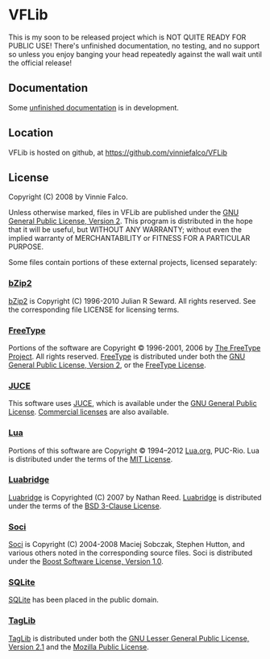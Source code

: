 # VFLib

This is my soon to be released project which is NOT QUITE READY FOR PUBLIC USE!
There's unfinished documentation, no testing, and no support so unless you
enjoy banging your head repeatedly against the wall wait until the official
release!

## Documentation

Some [unfinished documentation][0] is in development.

## Location

VFLib is hosted on github, at https://github.com/vinniefalco/VFLib

## License

Copyright (C) 2008 by Vinnie Falco.

Unless otherwise marked, files in VFLib are published under the [GNU General
Public License, Version 2][01].  This program is distributed in the hope that
it will be useful, but WITHOUT ANY WARRANTY; without even the implied warranty
of MERCHANTABILITY or FITNESS FOR A PARTICULAR PURPOSE.

Some files contain portions of these external projects, licensed separately:

### [bZip2][1]

[bZip2][1] is Copyright (C) 1996-2010 Julian R Seward. All rights reserved. See
the corresponding file LICENSE for licensing terms.

### [FreeType][2]

Portions of the software are Copyright © 1996-2001, 2006 by
[The FreeType Project][2]. All rights reserved. [FreeType][2] is distributed
under both the [GNU General Public License, Version 2][01], or the
[FreeType License][02].

### [JUCE][3]

This software uses [JUCE][3], which is available under the [GNU General Public
License][01]. [Commercial licenses][9] are also available.

### [Lua][4]

Portions of this software are Copyright © 1994–2012 [Lua.org][4], PUC-Rio. Lua
is distributed under the terms of the [MIT License][03].

### [Luabridge][5]

[Luabridge][5] is Copyrighted (C) 2007 by Nathan Reed. [Luabridge][5] is
distributed under the terms of the [BSD 3-Clause License][04].

### [Soci][6]

[Soci][6] is Copyright (C) 2004-2008 Maciej Sobczak, Stephen Hutton, and
various others noted in the corresponding source files. Soci is distributed
under the [Boost Software License, Version 1.0][05].

### [SQLite][7]

[SQLite][7] has been placed in the public domain.

### [TagLib][8]

[TagLib][8] is distributed under both the [GNU Lesser General Public License,
Version 2.1][06] and the [Mozilla Public License][07].

[0]: http://vinniefalco.github.com/VFLib/ "VFLib Documentation"

[1]: http://www.bzip.org/ "bZip2: Home"
[2]: http://freetype.org/ "The FreeType Project"
[3]: http://rawmaterialsoftware.com/juce.php "JUCE"
[4]: http://www.lua.org/ "The Programming Language Lua"
[5]: http://sourceforge.net/projects/luabridge/ "luabridge"
[6]: http://soci.sourceforge.net/ "SOCI"
[7]: http://sqlite.org/ "SQLite Home Page"
[8]: http://developer.kde.org/~wheeler/taglib.html "TagLib"
[9]: http://rawmaterialsoftware.com/jucelicense.php "JUCE Commercial Licensing"

[01]: http://www.gnu.org/licenses/gpl-2.0.html "GNU General Public License, version 2"
[02]: http://www.freetype.org/FTL.TXT "The FreeType Project License"
[03]: http://www.opensource.org/licenses/mit-license.html "The MIT License"
[04]: http://www.opensource.org/licenses/BSD-3-Clause "BSD 3-Clause License"
[05]: http://www.boost.org/LICENSE_1_0.txt "Boost Software License, Version 1.0"
[06]: http://www.gnu.org/licenses/lgpl-2.1.html "Gnu Lesser General Public License, version 2.1"
[07]: http://www.mozilla.org/MPL/1.1/ "Mozilla Public License"
